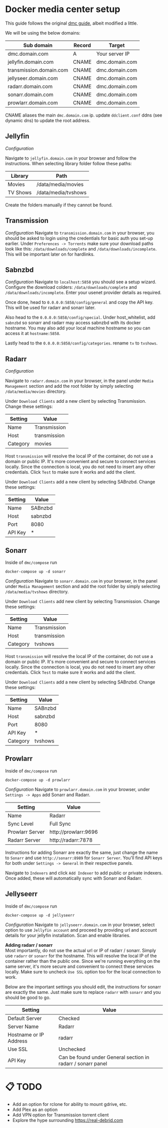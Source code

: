 # Docker media center setup

This guide follows the original [dmc guide](https://github.com/EdyTheCow/docker-media-center), albeit modified a little.

We will be using the below domains:

| Sub domain              | Record | Target         |
| ----------------------- | ------ | -------------- |
| dmc.domain.com          | A      | Your server IP |
| jellyfin.domain.com     | CNAME  | dmc.domain.com |
| transmission.domain.com | CNAME  | dmc.domain.com |
| jellyseer.domain.com    | CNAME  | dmc.domain.com |
| radarr.domain.com       | CNAME  | dmc.domain.com |
| sonarr.domain.com       | CNAME  | dmc.domain.com |
| prowlarr.domain.com     | CNAME  | dmc.domain.com |

CNAME aliases the main `dmc.domain.com` ip. update `ddclient.conf` ddns (see dynamic dns) to update the root address.

## Jellyfin

_Configuration_

Navigate to `jellyfin.domain.com` in your browser and follow the instructions. When selecting library folder follow these paths:

| Library  | Path                |
| -------- | ------------------- |
| Movies   | /data/media/movies  |
| TV Shows | /data/media/tvshows |

Create the folders manually if they cannot be found.

## Transmission

_Configuration_
Navigate to `transmission.domain.com` in your browser, you should be asked to login using the credentials for basic auth you set-up earlier. Under `Preferences -> Torrents` make sure your download paths look like this: `/data/downloads/complete` and `/data/downloads/incomplete`. This will be important later on for hardlinks.

## Sabnzbd

_Configuration_
Navigate to `localhost:5858` you should see a setup wizard. Configure the download colders: `/data/downloads/complete` and `/data/downloads/incomplete`.
Enter your usenet provider details as required.

Once done, head to `0.0.0.0:5858/config/general` and copy the API key. This will be used for radarr and sonarr later.

Also head to the `0.0.0.0:5858/config/special`. Under host_whitelist, add `sabnzbd` so sonarr and radarr may access sabnzbd with its docker hostname. You may also add your local machine hostname so you can access it at `hostname:5858`.

Lastly head to the `0.0.0.0:5858/config/categories`. rename `tv` to `tvshows`.

## Radarr

_Configuration_

Navigate to `radarr.domain.com` in your browser, in the panel under `Media Management` section and add the root folder by simply selecting `/data/media/movies` directory.

Under `Download Clients` add a new client by selecting Transmission. Change these settings:

| Setting  | Value        |
| -------- | ------------ |
| Name     | Transmission |
| Host     | transmission |
| Category | movies       |

Host `transmission` will resolve the local IP of the container, do not use a domain or public IP. It's more convenient and secure to connect services locally. Since the connection is local, you do not need to insert any other credentials. Click `Test` to make sure it works and add the client.

Under `Download Clients` add a new client by selecting SABnzbd. Change these settings:

| Setting | Value   |
| ------- | ------- |
| Name    | SABnzbd |
| Host    | sabnzbd |
| Port    | 8080    |
| API Key | \*      |

## Sonarr

Inside of `dmc/compose` run

```
docker-compose up -d sonarr
```

_Configuration_
Navigate to `sonarr.domain.com` in your browser, in the panel under `Media Management` section and add the root folder by simply selecting `/data/media/tvshows` directory.

Under `Download Clients` add new client by selecting Transmission. Change these settings:

| Setting  | Value        |
| -------- | ------------ |
| Name     | Transmission |
| Host     | transmission |
| Category | tvshows      |

Host `transmission` will resolve the local IP of the container, do not use a domain or public IP. It's more convenient and secure to connect services locally. Since the connection is local, you do not need to insert any other credentials. Click `Test` to make sure it works and add the client.

Under `Download Clients` add a new client by selecting SABnzbd. Change these settings:

| Setting  | Value   |
| -------- | ------- |
| Name     | SABnzbd |
| Host     | sabnzbd |
| Port     | 8080    |
| API Key  | \*      |
| Category | tvshows |

## Prowlarr

Inside of `dmc/compose` run

```
docker-compose up -d prowlarr
```

_Configuration_
Navigate to `prowlarr.domain.com` in your browser, under `Settings -> Apps` add Sonarr and Radarr.

| Setting         | Value                |
| --------------- | -------------------- |
| Name            | Radarr               |
| Sync Level      | Full Sync            |
| Prowlarr Server | http://prowlarr:9696 |
| Radarr Server   | http://radarr:7878   |

Instructions for adding Sonarr are exactly the same, just change the name to `Sonarr` and use `http://sonarr:8989` for `Sonarr Server`. You'll find API keys for both under `Settings -> General` in their respective panels.

Navigate to `Indexers` and click `Add Indexer` to add public or private indexers. Once added, these will automatically sync with Sonarr and Radarr.

## Jellyseerr

Inside of `dmc/compose` run

```
docker-compose up -d jellyseerr
```

_Configuration_
Navigate to `jellyseerr.domain.com` in your browser, select option to use `Jellyfin account` and proceed by providing url and account details for your jellyfin installation. Scan and enable libraries.

<b>Adding radarr / sonarr</b><br />
Most importantly, do not use the actual url or IP of radarr / sonarr. Simply use `radarr` or `sonarr` for the hostname. This will resolve the local IP of the container rather than the public one. Since we're running everything on the same server, it's more secure and convenient to connect these services locally. Make sure to uncheck `Use SSL` option too for the local connection to work.

Below are the important settings you should edit, the instructions for sonarr are exactly the same. Just make sure to replace `radarr` with `sonarr` and you should be good to go.

| Setting                | Value                                                       |
| ---------------------- | ----------------------------------------------------------- |
| Default Server         | Checked                                                     |
| Server Name            | Radarr                                                      |
| Hostname or IP Address | radarr                                                      |
| Use SSL                | Unchecked                                                   |
| API Key                | Can be found under General section in radarr / sonarr panel |

# 📋 TODO

- Add an option for rclone for ability to mount gdrive, etc.
- Add Plex as an option
- Add VPN option for Transmission torrent client
- Explore the hype surrounding https://real-debrid.com
